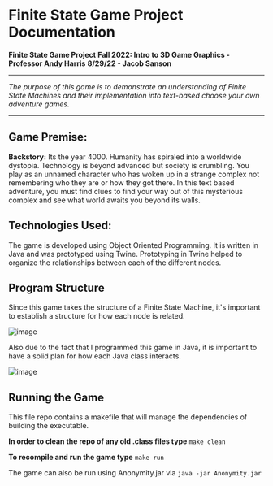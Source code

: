 ﻿# Finite State Game Project Documentation
**Finite State Game Project**
**Fall 2022: Intro to 3D Game Graphics - Professor Andy Harris**
**8/29/22 - Jacob Sanson**
___
*The purpose of this game is to demonstrate an understanding of Finite State Machines and their implementation into text-based choose your own adventure games.*
___
## Game Premise:
**Backstory:** Its the year 4000. Humanity has spiraled into a worldwide dystopia. Technology is beyond advanced but society is crumbling. You play as an unnamed character who has woken up in a strange complex not remembering who they are or how they got there. In this text based adventure, you must find clues to find your way out of this mysterious complex and see what world awaits you beyond its walls. 

## Technologies Used:
The game is developed using Object Oriented Programming. It is written in Java and was prototyped using Twine. Prototyping in Twine helped to organize the relationships between each of the different nodes.

## Program Structure
Since this game takes the structure of a Finite State Machine, it's important to establish a structure for how each node is related.

![image](https://user-images.githubusercontent.com/107002749/189468159-03dc23b1-f21b-4961-9d48-a6578d410d7e.png)

Also due to the fact that I programmed this game in Java, it is important to have a solid plan for how each Java class interacts.

![image](https://user-images.githubusercontent.com/107002749/189468562-3c8e39fa-9e53-4be5-8e71-9a0fc403a2c8.png)

## Running the Game
This file repo contains a makefile that will manage the dependencies of building the executable.

**In order to clean the repo of any old .class files type** `make clean`

**To recompile and run the game type** `make run`

The game can also be run using Anonymity.jar via `java -jar Anonymity.jar`








